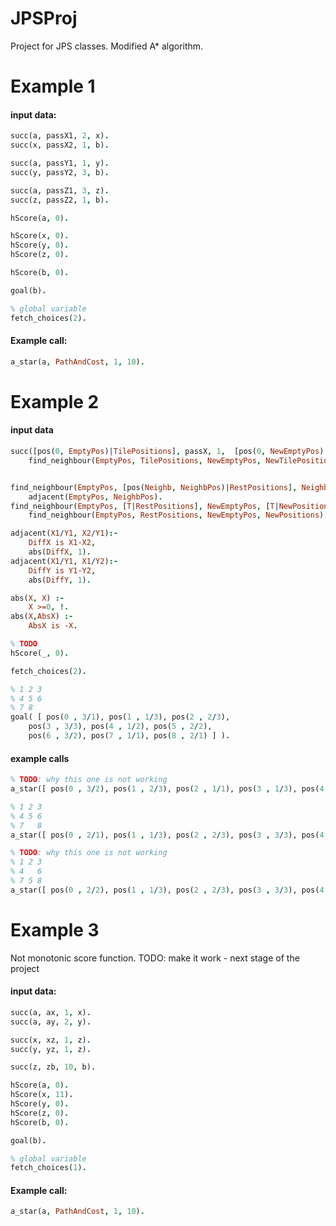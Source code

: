 # JPSProj

Project for JPS classes.
Modified A* algorithm.

Example 1
=========

#### input data:

```prolog
succ(a, passX1, 2, x).
succ(x, passX2, 1, b).

succ(a, passY1, 1, y).
succ(y, passY2, 3, b).

succ(a, passZ1, 3, z).
succ(z, passZ2, 1, b).

hScore(a, 0).

hScore(x, 0).
hScore(y, 0).
hScore(z, 0).

hScore(b, 0).

goal(b).

% global variable
fetch_choices(2).
```

#### Example call:

```prolog
a_star(a, PathAndCost, 1, 10).
```

Example 2
=========

#### input data

```prolog
succ([pos(0, EmptyPos)|TilePositions], passX, 1,  [pos(0, NewEmptyPos)|NewTilePositions]):-
    find_neighbour(EmptyPos, TilePositions, NewEmptyPos, NewTilePositions).


find_neighbour(EmptyPos, [pos(Neighb, NeighbPos)|RestPositions], NeighbPos, [pos(Neighb, EmptyPos)|RestPositions]) :-
    adjacent(EmptyPos, NeighbPos).
find_neighbour(EmptyPos, [T|RestPositions], NewEmptyPos, [T|NewPositions]):-
    find_neighbour(EmptyPos, RestPositions, NewEmptyPos, NewPositions).

adjacent(X1/Y1, X2/Y1):-
    DiffX is X1-X2,
    abs(DiffX, 1).
adjacent(X1/Y1, X1/Y2):-
    DiffY is Y1-Y2,
    abs(DiffY, 1).

abs(X, X) :-
    X >=0, !.
abs(X,AbsX) :-
    AbsX is -X.

% TODO
hScore(_, 0).

fetch_choices(2).

% 1 2 3
% 4 5 6
% 7 8
goal( [ pos(0 , 3/1), pos(1 , 1/3), pos(2 , 2/3),
    pos(3 , 3/3), pos(4 , 1/2), pos(5 , 2/2),
    pos(6 , 3/2), pos(7 , 1/1), pos(8 , 2/1) ] ).
```
#### example calls

```prolog
% TODO: why this one is not working
a_star([ pos(0 , 3/2), pos(1 , 2/3), pos(2 , 1/1), pos(3 , 1/3), pos(4 , 3/1), pos(5 , 1/2), pos(6 , 3/3), pos(7 , 2/1), pos(8 , 2/2) ], PC , 10, 10).
```

```prolog
% 1 2 3
% 4 5 6
% 7   8
a_star([ pos(0 , 2/1), pos(1 , 1/3), pos(2 , 2/3), pos(3 , 3/3), pos(4 , 1/2), pos(5 , 2/2), pos(6 , 3/2), pos(7 , 1/1), pos(8 , 3/1) ], PC, 2, 2).
```

```prolog
% TODO: why this one is not working
% 1 2 3
% 4   6
% 7 5 8
a_star([ pos(0 , 2/2), pos(1 , 1/3), pos(2 , 2/3), pos(3 , 3/3), pos(4 , 1/2), pos(5 , 2/1), pos(6 , 3/2), pos(7 , 1/1), pos(8 , 3/1) ], PC, 2, 2).
```

Example 3
=========

Not monotonic score function.
TODO: make it work - next stage of the project

#### input data:

```prolog
succ(a, ax, 1, x).
succ(a, ay, 2, y).

succ(x, xz, 1, z).
succ(y, yz, 1, z).

succ(z, zb, 10, b).

hScore(a, 0).
hScore(x, 11).
hScore(y, 0).
hScore(z, 0).
hScore(b, 0).

goal(b).

% global variable
fetch_choices(1).

```

#### Example call:

```prolog
a_star(a, PathAndCost, 1, 10).
```
